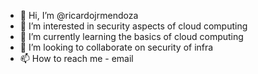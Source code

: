 - 👋 Hi, I’m @ricardojrmendoza
- 👀 I’m interested in security aspects of cloud computing
- 🌱 I’m currently learning the basics of cloud computing
- 💞️ I’m looking to collaborate on security of infra
- 📫 How to reach me - email

<!---
ricardojrmendoza/ricardojrmendoza is a ✨ special ✨ repository because its `README.md` (this file) appears on your GitHub profile.
You can click the Preview link to take a look at your changes.
--->
